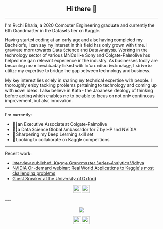 <h2 align="center">Hi there 👋</h2>

---
I'm Ruchi Bhatia, a 2020 Computer Engineering graduate and currently the 6th Grandmaster in the Datasets tier on Kaggle.   

Having started coding at an early age and also having completed my Bachelor’s, I can say my interest in this field has only grown with time. I gravitate more towards Data Science and Data Analysis. Working in the technology sector of various MNCs like Sony and Colgate-Palmolive has helped me gain relevant experience in the industry. As businesses today are becoming more inextricably linked with information technology, I strive to utilize my expertise to bridge the gap between technology and business.       

My key interest lies solely in sharing my technical expertise with people. I thoroughly enjoy tackling problems pertaining to technology and coming up with novel ideas. I also believe in Kata - the Japanese ideology of thinking before acting which enables me to be able to focus on not only continuous improvement, but also innovation. 

---
I'm currently:
- 👩‍💻an Executive Associate at Colgate-Palmolive
- 👩‍💻a Data Science Global Ambassador for Z by HP and NVIDIA
- 🌱 Sharpening my Deep Learning skill set
- 👯 Looking to collaborate on Kaggle competitions
---

Recent work:
- <a href="https://www.analyticsvidhya.com/blog/2021/02/kaggle-grandmaster-series-exclusive-interview-with-kaggle-datasets-grandmaster-ruchi-bhatiarank-5/">Interview published: Kaggle Grandmaster Series-Analytics Vidhya</a>
- <a href="https://info.nvidia.com/real-world-applications-to-kaggle-challenges-reg-page.html?ondemandrgt=yes#">NVIDIA On-demand webinar: Real World Applications to Kaggle's most challenging problems</a>
- <a href="https://www.conted.ox.ac.uk/tutors/15974">Guest Speaker at the University of Oxford</a>

<p align=center>
<a href="https://www.kaggle.com/ruchi798"><img height="25" src="https://img.shields.io/badge/Kaggle-profile-%2320beff"></a>
<a href="https://datascience.hp.com/us/en/our-ambassadors/ruchi-bhatia.html"><img height="25" src="https://img.shields.io/badge/ZbyHP-Ambassador%20Profile-lightgrey"></a>
</p>
---
<p align="center">
  <img align="center" src="https://github-readme-stats.vercel.app/api/top-langs/?username=ruch798&layout=compact)](https://github.com/anuraghazra/github-readme-stats" />
</p>

<p align=center>
<img height="25" src="https://badges.pufler.dev/visits/ruch798/ruch798?color=black&logo=github" />
<img height="25" src="https://komarev.com/ghpvc/?username=ruch798&color=brightgreen" />
<a href="https://github.com/ruch798">
</a>
</p>


<!-- ![Ruchi's github stats](https://github-readme-stats.vercel.app/api?username=ruch798&show_icons=true&hide=contribs,issues)
